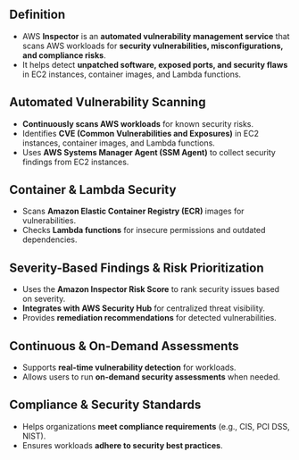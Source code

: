 ## **Definition**

- AWS **Inspector** is an **automated vulnerability management service** that scans AWS workloads for **security vulnerabilities, misconfigurations, and compliance risks**.
- It helps detect **unpatched software, exposed ports, and security flaws** in EC2 instances, container images, and Lambda functions.

## **Automated Vulnerability Scanning**

- **Continuously scans AWS workloads** for known security risks.
- Identifies **CVE (Common Vulnerabilities and Exposures)** in EC2 instances, container images, and Lambda functions.
- Uses **AWS Systems Manager Agent (SSM Agent)** to collect security findings from EC2 instances.

## **Container & Lambda Security**

- Scans **Amazon Elastic Container Registry (ECR)** images for vulnerabilities.
- Checks **Lambda functions** for insecure permissions and outdated dependencies.

## **Severity-Based Findings & Risk Prioritization**

- Uses the **Amazon Inspector Risk Score** to rank security issues based on severity.
- **Integrates with AWS Security Hub** for centralized threat visibility.
- Provides **remediation recommendations** for detected vulnerabilities.

## **Continuous & On-Demand Assessments**

- Supports **real-time vulnerability detection** for workloads.
- Allows users to run **on-demand security assessments** when needed.

## **Compliance & Security Standards**

- Helps organizations **meet compliance requirements** (e.g., CIS, PCI DSS, NIST).
- Ensures workloads **adhere to security best practices**.
